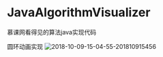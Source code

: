 # JavaAlgorithmVisualizer
慕课网看得见的算法java实现代码


圆环动画实现
![2018-10-09-15-04-55-201810915456](http://ok8j2fjtv.bkt.clouddn.com/2018-10-09-15-04-55-201810915456.png)
